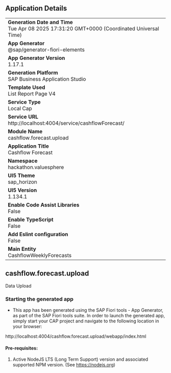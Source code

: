 ## Application Details
|               |
| ------------- |
|**Generation Date and Time**<br>Tue Apr 08 2025 17:31:20 GMT+0000 (Coordinated Universal Time)|
|**App Generator**<br>@sap/generator-fiori-elements|
|**App Generator Version**<br>1.17.1|
|**Generation Platform**<br>SAP Business Application Studio|
|**Template Used**<br>List Report Page V4|
|**Service Type**<br>Local Cap|
|**Service URL**<br>http://localhost:4004/service/cashflowForecast/|
|**Module Name**<br>cashflow.forecast.upload|
|**Application Title**<br>Cashflow Forecast|
|**Namespace**<br>hackathon.valuesphere|
|**UI5 Theme**<br>sap_horizon|
|**UI5 Version**<br>1.134.1|
|**Enable Code Assist Libraries**<br>False|
|**Enable TypeScript**<br>False|
|**Add Eslint configuration**<br>False|
|**Main Entity**<br>CashflowWeeklyForecasts|

## cashflow.forecast.upload

Data Upload

### Starting the generated app

-   This app has been generated using the SAP Fiori tools - App Generator, as part of the SAP Fiori tools suite.  In order to launch the generated app, simply start your CAP project and navigate to the following location in your browser:

http://localhost:4004/cashflow.forecast.upload/webapp/index.html

#### Pre-requisites:

1. Active NodeJS LTS (Long Term Support) version and associated supported NPM version.  (See https://nodejs.org)



